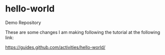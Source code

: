 # hello-world
Demo Repository

These are some changes I am making following the tutorial at the following link:

https://guides.github.com/activities/hello-world/
